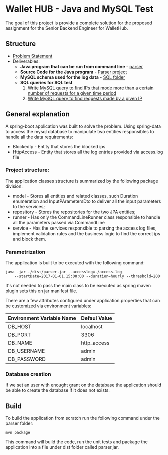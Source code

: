# Wallet HUB - Java and MySQL Test

The goal of this project is provide a complete solution for the proposed assignment for the Senior Backend Engineer for WalletHub.

## Structure

 * [Problem Statement](./problem_statement.md)
 * Deliverables: 
    * **Java program that can be run from command line** - [parser](./dist/parser.jar)
    * **Source Code for the Java program** - [Parser project ](./parser)
    * **MySQL schema used for the log data** - [SQL folder](./sql)
    * **SQL queries for SQL test** 
        1. [Write MySQL query to find IPs that mode more than a certain number of requests for a given time period](./sql/sql_to_find_ips_with_more_requests.sql)
        2. [Write MySQL query to find requests made by a given IP](./sql/sql_to_find_access_by_ip.sql)

## General explanation

A spring-boot application was built to solve the problem. Using spring-data to access the mysql database to manipulate two entities responsibles to handle all the data requirements:  
 * BlockedIp - Entity that stores the blocked ips
 * HttpAccess - Entity that stores all the log entries provided via access.log file
 
### Project structure:
The application classes structure is summarized by the following package division:
 * model - Stores all entities and related classes, such Duration enumeration and InputPArametersDto to deliver all the input parameters to the services;
 * repository - Stores the repositories for the two JPA entities;
 * runner - Has only the CommandLineRunner class responsible to handle all the parameters passed via CommandLine
 * service - Has the services responsible to parsing the access log files, implement validation rules and the business logic to find the correct ips and block them.

 ### Parametrization 

 The application is built to be executed with the following command:

 ```
 java -jar ./dist/parser.jar --accesslog=./access.log 
     --startDate=2017-01-01.15:00:00 --duration=hourly --threshold=200
 ```

 It's not needed to pass the main class to be executed as spring maven plugin sets this on jar manifest file. 

 There are a few attributes configured under application.properties that can be customized via environment variables:

| Environment Variable Name | Defaul Value |
|---------------------------|--------------|
| DB_HOST                   | localhost    |
| DB_PORT                   | 3306         |
| DB_NAME                   | http_access  |
| DB_USERNAME               | admin        |
| DB_PASSWORD               | admin        |

### Database creation
If we set an user with enought grant on the database the application should be able to create the database if it does not exists.

## Build 

To build the application from scratch run the following command under the parser folder:

```
mvn package
```

This command will build the code, run the unit tests and package the application into a file under dist folder called parser.jar.
